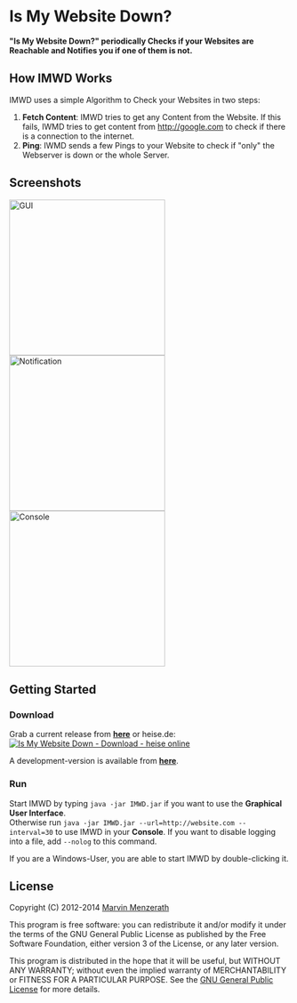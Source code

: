 # Is My Website Down?
**"Is My Website Down?" periodically Checks if your Websites are Reachable and Notifies you if one of them is not.**

## How IMWD Works
IMWD uses a simple Algorithm to Check your Websites in two steps:

1. **Fetch Content**: IMWD tries to get any Content from the Website. If this fails, IWMD tries to get content from http://google.com to check if there is a connection to the internet.
2. **Ping**: IWMD sends a few Pings to your Website to check if "only" the Webserver is down or the whole Server.

## Screenshots
<img src="http://menzerath.eu/wp-content/uploads/2014/01/imwd1.png" alt="GUI" width="280px"/>
<img src="http://menzerath.eu/wp-content/uploads/2014/01/imwd2.png" alt="Notification" width="280px" />
<img src="http://menzerath.eu/wp-content/uploads/2014/01/imwd3.png" alt="Console" width="280px" />

## Getting Started

### Download
Grab a current release from [**here**](https://github.com/MarvinMenzerath/IsMyWebsiteDown/releases) or heise.de:  
<a title="Is My Website Down - Download - heise online" href="http://www.heise.de/download/is-my-website-down-1190272.html"><img alt="Is My Website Down - Download - heise online" title="Is My Website Down - Download - heise online" src="http://www.heise.de/software/icons/download_logo1.png" /></a>

A development-version is available from [**here**](http://ci.menzerath.eu/job/IsMyWebsiteDown/).

### Run
Start IMWD by typing `java -jar IMWD.jar` if you want to use the **Graphical User Interface**.  
Otherwise run `java -jar IMWD.jar --url=http://website.com --interval=30` to use IMWD in your **Console**. If you want to disable logging into a file, add `--nolog` to this command.

If you are a Windows-User, you are able to start IMWD by double-clicking it.

## License
Copyright (C) 2012-2014 [Marvin Menzerath](http://menzerath.eu)

This program is free software: you can redistribute it and/or modify it under the terms of the GNU General Public License as published by the Free Software Foundation, either version 3 of the License, or any later version.

This program is distributed in the hope that it will be useful, but WITHOUT ANY WARRANTY; without even the implied warranty of MERCHANTABILITY or FITNESS FOR A PARTICULAR PURPOSE. See the [GNU General Public License](https://github.com/MarvinMenzerath/IsMyWebsiteDown/blob/master/LICENSE) for more details.
